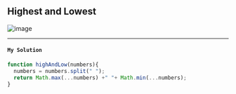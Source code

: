 ## Highest and Lowest

![image](https://user-images.githubusercontent.com/99033220/173288727-ff5c5dd0-374c-4098-a525-4091ee02cac1.png)

---
#### `My Solution`

```JavaScript
function highAndLow(numbers){
  numbers = numbers.split(" ");
  return Math.max(...numbers) +" "+ Math.min(...numbers);
}
```
